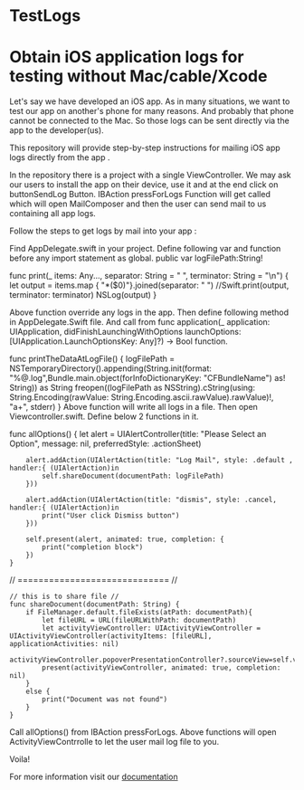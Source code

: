 # TestLogs
# Obtain iOS application logs for testing without Mac/cable/Xcode

Let's say we have developed an iOS app. As in many situations, we want to test our app on another's phone for many reasons. And probably that phone cannot be connected to the Mac. So those logs can be sent directly via the app to the developer(us).

This repository will provide step-by-step instructions for mailing iOS app logs directly from the app . 

In the repository there is a project with a single ViewController. We may ask our users to install the app on their device, use it and at the end click on buttonSendLog Button. IBAction pressForLogs
Function will get called which will open MailComposer and then the user can send mail to us containing all app logs.

Follow the steps to get logs by mail into your app :

Find AppDelegate.swift in your project. Define following var and function before any import statement as global.
public var logFilePath:String!
 
func print(_ items: Any..., separator: String = " ", terminator: String = "\n") {
    let output = items.map { "*\($0)"}.joined(separator: " ")
    //Swift.print(output, terminator: terminator)
    NSLog(output)
}
 
Above function override any logs in the app.
Then define following method in AppDelegate.Swift file. And call from   func application(_ application: UIApplication, didFinishLaunchingWithOptions launchOptions: [UIApplication.LaunchOptionsKey: Any]?) -> Bool function.

func printTheDataAtLogFile() {
    logFilePath = NSTemporaryDirectory().appending(String.init(format: "%@.log",Bundle.main.object(forInfoDictionaryKey: "CFBundleName") as! String)) as String
       freopen((logFilePath as NSString).cString(using: String.Encoding(rawValue: String.Encoding.ascii.rawValue).rawValue)!, "a+", stderr)
   }
Above function will write all logs in a file.
Then open Viewcontroller.swift. Define below 2 functions in it. 


 func allOptions() {
        let alert = UIAlertController(title: "Please Select an Option", message: nil, preferredStyle: .actionSheet)
        
        alert.addAction(UIAlertAction(title: "Log Mail", style: .default , handler:{ (UIAlertAction)in
            self.shareDocument(documentPath: logFilePath)
        }))
        
        alert.addAction(UIAlertAction(title: "dismis", style: .cancel, handler:{ (UIAlertAction)in
            print("User click Dismiss button")
        }))
        
        self.present(alert, animated: true, completion: {
            print("completion block")
        })
    }
 
  //  ============================= //
 
    // this is to share file //
    func shareDocument(documentPath: String) {
        if FileManager.default.fileExists(atPath: documentPath){
            let fileURL = URL(fileURLWithPath: documentPath)
            let activityViewController: UIActivityViewController = UIActivityViewController(activityItems: [fileURL], applicationActivities: nil)
            activityViewController.popoverPresentationController?.sourceView=self.view
            present(activityViewController, animated: true, completion: nil)
        }
        else {
            print("Document was not found")
        }
    }
Call allOptions() from IBAction pressForLogs. Above functions will open ActivityViewContrrolle to let the user mail log file to you.


Voila!

For more information visit our [documentation](https://www.google.com)
